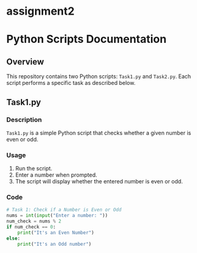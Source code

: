 # assignment2
# Python Scripts Documentation

## Overview

This repository contains two Python scripts: `Task1.py` and `Task2.py`. Each script performs a specific task as described below.

## Task1.py

### Description

`Task1.py` is a simple Python script that checks whether a given number is even or odd.

### Usage

1. Run the script.
2. Enter a number when prompted.
3. The script will display whether the entered number is even or odd.

### Code

```python
# Task 1: Check if a Number is Even or Odd
nums = int(input("Enter a number: "))
num_check = nums % 2
if num_check == 0:
    print("It's an Even Number")
else:
    print("It's an Odd number")
